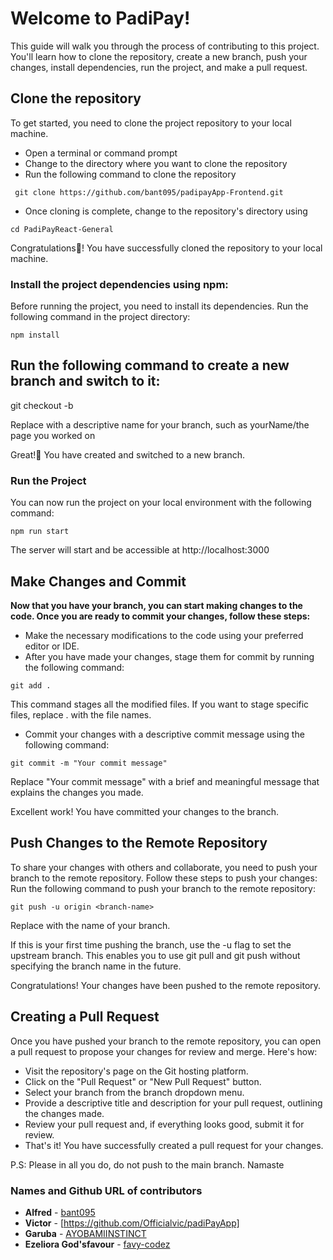 # Welcome to  PadiPay!
This guide will walk you through the process of contributing to this project. You'll learn how to clone the repository, create a new branch, push your changes, install dependencies, run the project, and make a pull request.

## Clone the repository
To get started, you need to clone the project repository to your local machine. 
- Open a terminal or command prompt
- Change to the directory where you want to clone the repository
- Run the following command to clone the repository

``` git clone https://github.com/bant095/padipayApp-Frontend.git```
- Once cloning is complete, change to the repository's directory using
  
```cd PadiPayReact-General```

Congratulations🎉! You have successfully cloned the repository to your local machine.

### Install the project dependencies using npm:
Before running the project, you need to install its dependencies. Run the following command in the project directory:

```npm install```

## Run the following command to create a new branch and switch to it:
git checkout -b <branch-name>

Replace <branch-name> with a descriptive name for your branch, such as yourName/the page you worked on

Great!🎉 You have created and switched to a new branch.


### Run the Project
You can now run the project on your local environment with the following command:

``` npm run start ```

The server will start and be accessible at http://localhost:3000

## Make Changes and Commit
**Now that you have your branch, you can start making changes to the code. Once you are ready to commit your changes, follow these steps:**
- Make the necessary modifications to the code using your preferred editor or IDE.
- After you have made your changes, stage them for commit by running the following command:

``git add .``

This command stages all the modified files. If you want to stage specific files, replace . with the file names.
- Commit your changes with a descriptive commit message using the following command:

``git commit -m "Your commit message"``

Replace "Your commit message" with a brief and meaningful message that explains the changes you made.

Excellent work! You have committed your changes to the branch.

## Push Changes to the Remote Repository
To share your changes with others and collaborate, you need to push your branch to the remote repository. Follow these steps to push your changes:
Run the following command to push your branch to the remote repository:

``git push -u origin <branch-name>``

Replace <branch-name> with the name of your branch.

If this is your first time pushing the branch, use the -u flag to set the upstream branch. This enables you to use git pull and git push without specifying the branch name in the future.

Congratulations! Your changes have been pushed to the remote repository.

## Creating a Pull Request
Once you have pushed your branch to the remote repository, you can open a pull request to propose your changes for review and merge. Here's how:
- Visit the repository's page on the Git hosting platform.
- Click on the "Pull Request" or "New Pull Request" button.
- Select your branch from the branch dropdown menu.
- Provide a descriptive title and description for your pull request, outlining the changes made.
- Review your pull request and, if everything looks good, submit it for review.
- That's it! You have successfully created a pull request for your changes.

P.S: Please in all you do, do not push to the main branch. Namaste


### Names and Github URL of contributors
- **Alfred** - [bant095](https://github.com/bant095)
- **Victor** - [https://github.com/Officialvic/padiPayApp]
- **Garuba** - [AYOBAMIINSTINCT](https://github.com/AYOBAMIINSTINCT)
- **Ezeliora God'sfavour** - [favy-codez](https://github.com/favy-codez)
